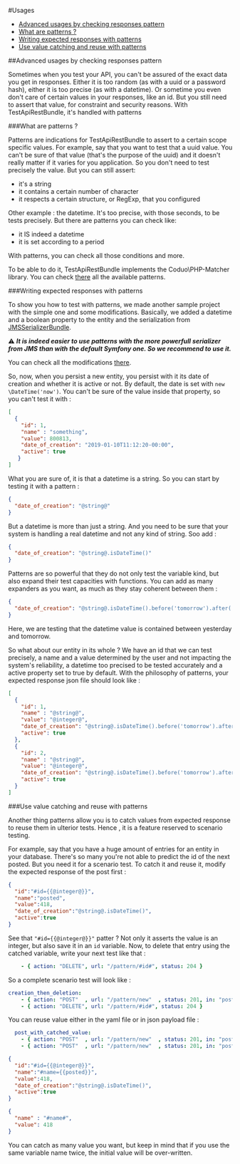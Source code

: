 #Usages

* [Advanced usages by checking responses pattern](#markdown-header-advanced-usages-by-checking-responses-pattern)
* [What are patterns ?](#markdown-header-what-are-patterns)
* [Writing expected responses with patterns](#markdown-header-writing-expected-responses-with-patterns)
* [Use value catching and reuse with patterns](#markdown-header-use-value-catching-and-reuse-with-patterns)
    
##Advanced usages by checking responses pattern

Sometimes when you test your API, you can't be assured of the exact data you get in responses. Either it is too random (as with a uuid or a password hash), either it is too precise (as with a datetime). Or sometime you even don't care of certain values in your responses, like an id. But you still need to assert that value, for constraint and security reasons. With TestApiRestBundle, it's handled with patterns

###What are patterns ?

Patterns are indications for TestApiRestBundle to assert to a certain scope specific values. For example, say that you want to test that a uuid value. You can't be sure of that value (that's the purpose of the uuid) and it doesn't really matter if it varies for you application. So you don't need to test precisely the value. But you can still assert:
* it's a string
* it contains a certain number of character
* it respects a certain structure, or RegExp, that you configured

Other example : the datetime. It's too precise, with those seconds, to be tests precisely. But there are patterns you can check like:
* it IS indeed a datetime
* it is set according to a period

With patterns, you can check all those conditions and more.

To be able to do it, TestApiRestBundle implements the Coduo\PHP-Matcher library. You can check [there](https://github.com/coduo/php-matcher) all the available patterns.

###Writing expected responses with patterns

To show you how to test with patterns, we made another sample project with the simple one and some modifications. Basically, we added a datetime and a boolean property to the entity and the serialization from [JMSSerializerBundle](https://jmsyst.com/bundles/JMSSerializerBundle). 

&#9888;	___It is indeed easier to use patterns with the more powerfull serializer from JMS than with the default Symfony one. So we recommend to use it.___


You can check all the modifications [there](../Tests/sampleProject/src/PatternBundle/).

So, now, when you persist a new entity, you persist with it its date of creation and whether it is active or not. By default, the date is set with ```new \DateTime('now')```. You can't be sure of the value inside that property, so you can't test it with :

```json
[
  {
    "id": 1,
    "name" : "something",
    "value": 800813,
    "date_of_creation": "2019-01-10T11:12:20-00:00",
    "active": true
   }
]
```

What you are sure of, it is that a datetime is a string. So you can start by testing it with a pattern :

```json
{
  "date_of_creation": "@string@"
}
```

 But a datetime is more than just a string. And you need to be sure that your system is handling a real datetime and not any kind of string. Soo add :

```json
{
  "date_of_creation": "@string@.isDateTime()"
}
``` 

Patterns are so powerful that they do not only test the variable kind, but also expand their test capacities with functions. You can add as many expanders as you want, as much as they stay coherent between them :

```json
{
  "date_of_creation": "@string@.isDateTime().before('tomorrow').after('yesterday)"
}
``` 

Here, we are testing that the datetime value is contained between yesterday and tomorrow.

So what about our entity in its whole ? We have an id that we can test precisely, a name and a value determined by the user and not impacting the system's reliability, a datetime too precised to be tested accurately and a active property set to true by default. With the philosophy of patterns, your expected response json file should look like :

```json
[
  {
    "id": 1,
    "name" : "@string@",
    "value": "@integer@",
    "date_of_creation": "@string@.isDateTime().before('tomorrow').after('- 100day')",
    "active": true
  },
  {
    "id": 2,
    "name" : "@string@",
    "value": "@integer@",
    "date_of_creation": "@string@.isDateTime().before('tomorrow').after('- 100day')",
    "active": true
  }
]
```

###Use value catching and reuse with patterns

Another thing patterns allow you is to catch values from expected response to reuse them in ulterior tests. Hence , it is a feature reserved to scenario testing. 

For example, say that you have a huge amount of entries for an entity in your database. There's so many you're not able to predict the id of the next posted. But you need it for a scenario test. To catch it and reuse it, modify the expected response of the post first :

```json
{
  "id":"#id={{@integer@}}",
  "name":"posted",
  "value":418,
  "date_of_creation":"@string@.isDateTime()",
  "active":true
}
```

See that ```"#id={{@integer@}}"``` patter ? Not only it asserts the value is an integer, but also save it in an ```id``` variable. Now, to delete that entry using the catched variable, write your next test like that :

```yaml
    - { action: "DELETE", url: "/pattern/#id#", status: 204 }
```

So a complete scenario test will look like :

```yaml
creation_then_deletion:
    - { action: "POST"  , url: "/pattern/new"  , status: 201, in: "postValidPattern" , out: "postedPattern"}
    - { action: "DELETE", url: "/pattern/#id#", status: 204 }
```

You can reuse value either in the yaml file or in json payload file : 

```yaml
  post_with_catched_value:
    - { action: "POST"  , url: "/pattern/new"  , status: 201, in: "postValidPattern" , out: "postedPattern"}
    - { action: "POST"  , url: "/pattern/new"  , status: 201, in: "postValidPatternWithCatchedValue" , out: "postedPatternWithCatchedValue"}
```

```json
{
  "id":"#id={{@integer@}}",
  "name":"#name={{posted}}",
  "value":418,
  "date_of_creation":"@string@.isDateTime()",
  "active":true
}
```

```json
{
  "name" : "#name#",
  "value": 418
}
```

You can catch as many value you want, but keep in mind that if you use the same variable name twice, the initial value will be over-written.